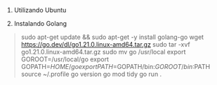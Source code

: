 1. Utilizando Ubuntu

2. Instalando Golang
> sudo apt-get update && sudo apt-get -y install golang-go
> wget https://go.dev/dl/go1.21.0.linux-amd64.tar.gz
> sudo tar -xvf go1.21.0.linux-amd64.tar.gz
> sudo mv go /usr/local
> export GOROOT=/usr/local/go
> export GOPATH=$HOME/go
> export PATH=$GOPATH/bin:$GOROOT/bin:$PATH
> source ~/.profile
> go version
> go mod tidy
> go run .

